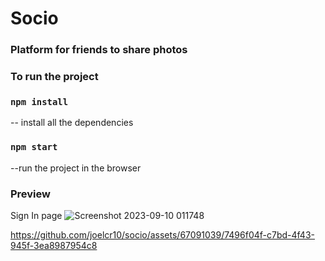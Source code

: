 <h1>Socio</h1>
<h3>Platform for friends to share photos</h3>

<h3>To run the project</h3>

### `npm install`
-- install all the dependencies

###  `npm start`
--run the project in the browser

<h3>Preview</h3>

<label>Sign In page</label>
![Screenshot 2023-09-10 011748](https://github.com/joelcr10/socio/assets/67091039/5ac9765a-cbd1-4919-b050-cd5c6b8bd3c8)




https://github.com/joelcr10/socio/assets/67091039/7496f04f-c7bd-4f43-945f-3ea8987954c8

